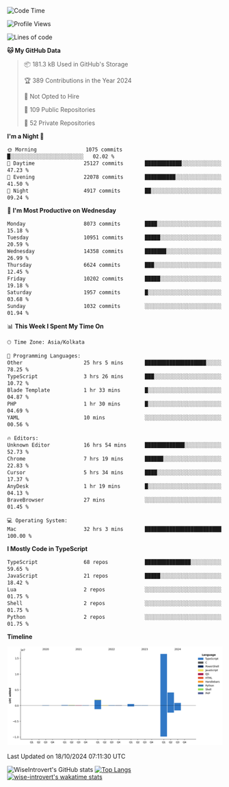 <!--START_SECTION:waka-->
![Code Time](http://img.shields.io/badge/Code%20Time-1%2C688%20hrs%207%20mins-blue)

![Profile Views](http://img.shields.io/badge/Profile%20Views-0-blue)

![Lines of code](https://img.shields.io/badge/From%20Hello%20World%20I%27ve%20Written-24.3%20million%20lines%20of%20code-blue)

**🐱 My GitHub Data** 

> 📦 181.3 kB Used in GitHub's Storage 
 > 
> 🏆 389 Contributions in the Year 2024
 > 
> 🚫 Not Opted to Hire
 > 
> 📜 109 Public Repositories 
 > 
> 🔑 52 Private Repositories 
 > 
**I'm a Night 🦉** 

```text
🌞 Morning                1075 commits        █░░░░░░░░░░░░░░░░░░░░░░░░   02.02 % 
🌆 Daytime                25127 commits       ████████████░░░░░░░░░░░░░   47.23 % 
🌃 Evening                22078 commits       ██████████░░░░░░░░░░░░░░░   41.50 % 
🌙 Night                  4917 commits        ██░░░░░░░░░░░░░░░░░░░░░░░   09.24 % 
```
📅 **I'm Most Productive on Wednesday** 

```text
Monday                   8073 commits        ████░░░░░░░░░░░░░░░░░░░░░   15.18 % 
Tuesday                  10951 commits       █████░░░░░░░░░░░░░░░░░░░░   20.59 % 
Wednesday                14358 commits       ███████░░░░░░░░░░░░░░░░░░   26.99 % 
Thursday                 6624 commits        ███░░░░░░░░░░░░░░░░░░░░░░   12.45 % 
Friday                   10202 commits       █████░░░░░░░░░░░░░░░░░░░░   19.18 % 
Saturday                 1957 commits        █░░░░░░░░░░░░░░░░░░░░░░░░   03.68 % 
Sunday                   1032 commits        ░░░░░░░░░░░░░░░░░░░░░░░░░   01.94 % 
```


📊 **This Week I Spent My Time On** 

```text
🕑︎ Time Zone: Asia/Kolkata

💬 Programming Languages: 
Other                    25 hrs 5 mins       ████████████████████░░░░░   78.25 % 
TypeScript               3 hrs 26 mins       ███░░░░░░░░░░░░░░░░░░░░░░   10.72 % 
Blade Template           1 hr 33 mins        █░░░░░░░░░░░░░░░░░░░░░░░░   04.87 % 
PHP                      1 hr 30 mins        █░░░░░░░░░░░░░░░░░░░░░░░░   04.69 % 
YAML                     10 mins             ░░░░░░░░░░░░░░░░░░░░░░░░░   00.56 % 

🔥 Editors: 
Unknown Editor           16 hrs 54 mins      █████████████░░░░░░░░░░░░   52.73 % 
Chrome                   7 hrs 19 mins       ██████░░░░░░░░░░░░░░░░░░░   22.83 % 
Cursor                   5 hrs 34 mins       ████░░░░░░░░░░░░░░░░░░░░░   17.37 % 
AnyDesk                  1 hr 19 mins        █░░░░░░░░░░░░░░░░░░░░░░░░   04.13 % 
BraveBrowser             27 mins             ░░░░░░░░░░░░░░░░░░░░░░░░░   01.45 % 

💻 Operating System: 
Mac                      32 hrs 3 mins       █████████████████████████   100.00 % 
```

**I Mostly Code in TypeScript** 

```text
TypeScript               68 repos            ███████████████░░░░░░░░░░   59.65 % 
JavaScript               21 repos            █████░░░░░░░░░░░░░░░░░░░░   18.42 % 
Lua                      2 repos             ░░░░░░░░░░░░░░░░░░░░░░░░░   01.75 % 
Shell                    2 repos             ░░░░░░░░░░░░░░░░░░░░░░░░░   01.75 % 
Python                   2 repos             ░░░░░░░░░░░░░░░░░░░░░░░░░   01.75 % 
```



**Timeline**

![Lines of Code chart](https://raw.githubusercontent.com/wise-introvert/wise-introvert/master/assets/bar_graph.png)


 Last Updated on 18/10/2024 07:11:30 UTC
<!--END_SECTION:waka-->

![WiseIntrovert's GitHub stats](https://github-readme-stats.vercel.app/api?username=wise-introvert&count_private=true&show_icons=true)
[![Top Langs](https://github-readme-stats.vercel.app/api/top-langs/?username=wise-introvert&langs_count=10)](https://github.com/anuraghazra/github-readme-stats)
[![wise-introvert's wakatime stats](https://github-readme-stats.vercel.app/api/wakatime?username=wiseintrovert)](https://github.com/anuraghazra/github-readme-stats)
